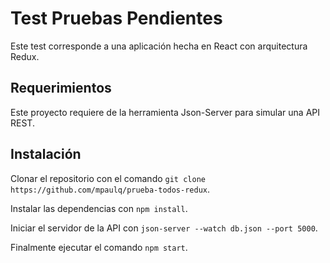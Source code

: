 # Test Pruebas Pendientes

Este test corresponde a una aplicación hecha en React con arquitectura Redux.

## Requerimientos

Este proyecto requiere de la herramienta Json-Server para simular una API REST.

## Instalación

Clonar el repositorio con el comando `git clone https://github.com/mpaulq/prueba-todos-redux`.

Instalar las dependencias con `npm install`.

Iniciar el servidor de la API con `json-server --watch db.json --port 5000`.

Finalmente ejecutar el comando `npm start`.